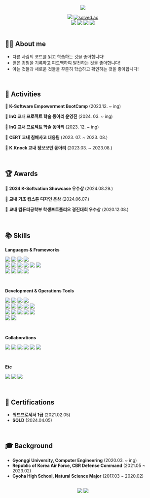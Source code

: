 <p align="center">
  <img src="https://capsule-render.vercel.app/api?type=waving&color=ADD8E6&height=220&section=header&text=Minsang's%20GitHub&fontSize=60&animation=fadeIn&fontAlign=65&fontAlignY=35&desc=BaekEnd%20Developer&descAlignY=55&descAlign=80&fontColor=fff"/>
</p>

<div align="center">
  <a href="https://hits.seeyoufarm.com"><img src="https://hits.seeyoufarm.com/api/count/incr/badge.svg?url=https%3A%2F%2Fgithub.com%2FMinSang22Kim%2Fhit-counter&count_bg=%236EE459&title_bg=%23555555&icon=&icon_color=%23E7E7E7&title=hits&edge_flat=false"/></a>
  <a href="https://solved.ac/mskim0217"><img alt="solved.ac" src="http://mazassumnida.wtf/api/mini/generate_badge?boj=mskim0217"/></a><br/>
  <a href="mailto:mdk9901@naver.com"><img src="https://img.shields.io/badge/Naver-03C75A?style=flat-square&logo=naver&logoColor=white"/></a>
  <a href="mailto:powerminsang9901@gmail.com"><img src="https://img.shields.io/badge/Gmail-EA4335?style=flat-square&logo=Gmail&logoColor=white"/></a>
  <a href="https://www.instagram.com/sang._.ss"><img src="https://img.shields.io/badge/Instagram-E4405F?style=flat-square&logo=Instagram&logoColor=white"/></a>
  <a href="https://www.linkedin.com/in/%EB%A7%8C%EC%83%81-%EA%B9%80-8020a1307/"><img src="https://img.shields.io/badge/LinkedIn-0A66C2?style=flat-square&logo=LinkedIn&logoColor=white"/></a>
</div>
<br/>

## 🙋‍♂️ About me

- 다른 사람의 코드를 읽고 학습하는 것을 좋아합니다!
- 얻은 경험을 기록하고 피드백하여 발전하는 것을 좋아합니다!
- 아는 것들과 새로운 것들을 꾸준히 학습하고 확인하는 것을 좋아합니다!

<br/>

## 🎒 Activities

📌 **K-Software Empowerment BootCamp** (2023.12. ~ ing)

📌 **InQ 교내 프로젝트 학술 동아리 운영진** (2024. 03. ~ ing)

📌 **InQ 교내 프로젝트 학술 동아리** (2023. 12. ~ ing)

📌 **CERT 교내 침해사고 대응팀** (2023. 07. ~ 2023. 08.)

📌 **K.Knock 교내 정보보안 동아리** (2023.03. ~ 2023.08.)

<br/>

## 🏆 Awards

🥇 **2024 K-Softvation Showcase 우수상** (2024.08.29.)

🥇 **교내 기초 캡스톤 디자인 은상** (2024.06.07.)

🥇 **교내 컴퓨터공학부 학생포트폴리오 경진대회 우수상** (2020.12.08.)

<br/>

## 📚 Skills

__Languages & Frameworks__

<p>
  <img src="https://img.shields.io/badge/Java-007396?style=flat-square&logo=openjdk&logoColor=white">
  <img src="https://img.shields.io/badge/Spring%20MVC-6DB33F?style=flat-square&logo=Spring&logoColor=white"/>
  <img src="https://img.shields.io/badge/Spring Boot-6DB33F?style=flat-square&logo=Spring%20Boot&logoColor=white">
  <img src="https://img.shields.io/badge/Spring%20Security-6DB33F?style=flat-square&logo=Spring%20Security&logoColor=white"/>
  <br/>
  <img src="https://img.shields.io/badge/C-A8B9CC?style=flat-square&logo=C&logoColor=white">
  <img src="https://img.shields.io/badge/HTML-E34F26?style=flat-square&logo=HTML5&logoColor=white"/>
  <img src="https://img.shields.io/badge/CSS-1572B6?style=flat-square&logo=CSS3&logoColor=white"/>
  <img src="https://img.shields.io/badge/Bootstrap-7952B3?style=flat-square&logo=Bootstrap&logoColor=white"/>
  <img src="https://img.shields.io/badge/Javascript-F7DF1E?style=flat-square&logo=Javascript&logoColor=white">
  <img src="https://img.shields.io/badge/Node.js-339933?style=flat-square&logo=Node.js&logoColor=white"/>
  <br/>
  <img src="https://img.shields.io/badge/Python-3776AB?style=flat-square&logo=Python&logoColor=white">
  <img src="https://img.shields.io/badge/Flask-000000?style=flat-square&logo=Flask&logoColor=white">
  <img src="https://img.shields.io/badge/PHP-777BB4?style=flat-square&logo=PHP&logoColor=white"/>
  <img src="https://img.shields.io/badge/JSP-FFA500?style=flat-square&logo=openjdk&logoColor=white"/>
</p>

<br/>

__Development & Operations Tools__

<p>
  <!-- Tool -->
  <img src="https://img.shields.io/badge/Linux-FCC624?style=flat-square&logo=Linux&logoColor=white"> 
  <img src="https://img.shields.io/badge/Ubuntu-E95420?style=flat-square&logo=Ubuntu&logoColor=white">
  <img src="https://img.shields.io/badge/Amazon AWS-232F3E?style=flat-square&logo=Amazon&logoColor=white">
  <img src="https://img.shields.io/badge/Docker-2496ED?style=flat-square&logo=Docker&logoColor=white">
  <!-- DB --> <br/>
  <img src="https://img.shields.io/badge/MariaDB-003545?style=flat-square&logo=MariaDB&logoColor=white">
  <img src="https://img.shields.io/badge/MySQL-4479A1?style=flat-square&logo=MySQL&logoColor=white">
  <img src="https://img.shields.io/badge/SQLite-003B57?logoColor=FFFFFF&logo=SQLite&style=flat-square">
  <img src="https://img.shields.io/badge/Oracle-F80000?style=flat-square&logo=Oracle&logoColor=white">
  <img src="https://img.shields.io/badge/Redis-DC382D?style=flat-square&logo=Redis&logoColor=white">
  <!-- IDE --> <br/>
  <img src="https://img.shields.io/badge/Xcode-1575F9?style=flat-square&logo=Xcode&logoColor=white">
  <img src="https://img.shields.io/badge/Android%20Studio-3DDC84?style=flat-square&logo=Android%20Studio&logoColor=white">
  <img src="https://img.shields.io/badge/Visual%20Studio%20Code-0078d7.svg?style=flat-sqaure&logo=visualstudiocode&logoColor=white">
  <img src="https://img.shields.io/badge/Eclipse-2C2255?style=flat-square&logo=Eclipse&logoColor=white">
  <img src="https://img.shields.io/badge/IntelliJ-000000?style=flat-square&logo=IntelliJ%20IDEA&logoColor=white">
  <!-- CI/CD --> <br/>
  <img src="https://img.shields.io/badge/GitHub%20Actions-2088FF?style=flat-square&logo=GitHub%20Actions&logoColor=white">
  <img src="https://img.shields.io/badge/Jenkins-%232C5263.svg?style=flat-square&logo=Jenkins&logoColor=white">
</p>

<br/>

__Collaborations__

<p>
  <img src="https://img.shields.io/badge/Figma-F24E1E?style=flat-square&logo=Figma&logoColor=white">
  <img src="https://img.shields.io/badge/Notion-000000?style=flat-square&logo=Notion&logoColor=white">
  <img src="https://img.shields.io/badge/Discord-5865F2?style=flat-square&logo=Discord&logoColor=white">
  <img src="https://img.shields.io/badge/Github-181717?style=flat-square&logo=Github&logoColor=white">
  <img src='https://img.shields.io/badge/Slack-4A154B?style=flat-square&logo=slack&logoColor=white'>
  <img src='https://img.shields.io/badge/jira-%230A0FFF.svg?style=flat-square&logo=jira&logoColor=white'>
</p><br/>

__Etc__

<p>
  <img src="https://img.shields.io/badge/Git-F05032?style=flat-square&logo=Git&logoColor=white">
  <img src="https://img.shields.io/badge/Postman-FF6C37?style=flat-square&logo=Postman&logoColor=white">
  <img src="https://img.shields.io/badge/Swagger-85EA2D?style=flat-square&logo=Swagger&logoColor=white">
</p>

<br/>

## 🪪 Certifications
- **워드프로세서 1급** (2021.02.05)
- **SQLD** (2024.04.05)

<br/>

## 🎓 Background
- **Gyonggi University, Computer Engineering** (2020.03. ~ ing)
- **Republic of Korea Air Force, CBR Defense Command** (2021.05 ~ 2023.02)
- **Gyoha High School, Natural Science Major** (2017.03 ~ 2020.02)

<br/>

<div align="center">
  <img src="https://github-readme-stats.vercel.app/api/top-langs/?username=MinSang22Kim&theme=dracula&exclude_repo=clone-web-scrapper,clone-zoom&hide=Procfile&layout=compact&langs_count=8"/>
  <img src="https://github-readme-stats.vercel.app/api?username=MinSang22Kim&show_icons=true&theme=dracula"/>
</div>

<br/>
